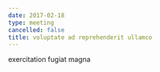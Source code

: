 ```yaml
---
date: 2017-02-18
type: meeting
cancelled: false
title: voluptate ad reprehenderit ullamco
---
```

exercitation fugiat magna